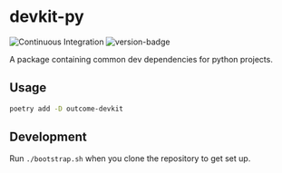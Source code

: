 # devkit-py
![Continuous Integration](https://github.com/outcome-co/devkit-py/workflows/Continuous%20Integration/badge.svg) ![version-badge](https://img.shields.io/badge/version-5.0.2-brightgreen)

A package containing common dev dependencies for python projects.

## Usage

```sh
poetry add -D outcome-devkit
```

## Development

Run `./bootstrap.sh` when you clone the repository to get set up.
